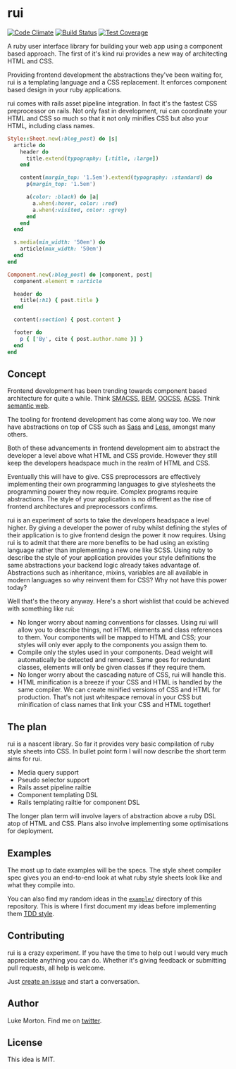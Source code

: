 # rui

[![Code Climate](https://codeclimate.com/github/DrPheltRight/rui/badges/gpa.svg)](https://codeclimate.com/github/DrPheltRight/rui)
[![Build Status](https://travis-ci.org/DrPheltRight/rui.svg?branch=master)](https://travis-ci.org/DrPheltRight/rui)
[![Test Coverage](https://codeclimate.com/github/DrPheltRight/rui/badges/coverage.svg)](https://codeclimate.com/github/DrPheltRight/rui)

A ruby user interface library for building your web app using a component based
approach. The first of it's kind rui provides a new way of architecting
HTML and CSS.

Providing frontend development the abstractions they've been waiting for, rui
is a templating language and a CSS replacement. It enforces component based
design in your ruby applications.

rui comes with rails asset pipeline integration. In fact it's the fastest
CSS preprocessor on rails. Not only fast in development, rui can coordinate your
HTML and CSS so much so that it not only minifies CSS but also your HTML,
including class names.

``` ruby
Style::Sheet.new(:blog_post) do |s|
  article do
    header do
      title.extend(typography: [:title, :large])
    end

    content(margin_top: '1.5em').extend(typography: :standard) do
      p(margin_top: '1.5em')

      a(color: :black) do |a|
        a.when(:hover, color: :red)
        a.when(:visited, color: :grey)
      end
    end
  end

  s.media(min_width: '50em') do
    article(max_width: '50em')
  end
end
```

``` ruby
Component.new(:blog_post) do |component, post|
  component.element = :article

  header do
    title(:h1) { post.title }
  end

  content(:section) { post.content }

  footer do
    p { ['By', cite { post.author.name }] }
  end
end
```

## Concept

Frontend development has been trending towards component based architecture
for quite a while. Think [SMACSS][SMACSS], [BEM][BEM], [OOCSS][OOCSS],
[ACSS][ACSS]. Think [semantic web][semantic-web].

The tooling for frontend development has come along way too. We now have
abstractions on top of CSS such as [Sass][Sass] and [Less][Less], amongst many
others.

Both of these advancements in frontend development aim to abstract the developer
a level above what HTML and CSS provide. However they still keep the developers
headspace much in the realm of HTML and CSS.

Eventually this will have to give. CSS preprocessors are effectively
implementing their own programming languages to give stylesheets the programming
power they now require. Complex programs require abstractions. The style of your
application is no different as the rise of frontend architectures and
preprocessors confirms.

rui is an experiment of sorts to take the developers headspace a level higher.
By giving a developer the power of ruby whilst defining the styles of their
application is to give frontend design the power it now requires. Using rui
is to admit that there are more benefits to be had using an existing language
rather than implementing a new one like SCSS. Using ruby to describe the
style of your application provides your style definitions the same
abstractions your backend logic already takes advantage of. Abstractions such
as inheritance, mixins, variables are all available in modern languages so why
reinvent them for CSS? Why not have this power today?

Well that's the theory anyway. Here's a short wishlist that could be achieved
with something like rui:

  - No longer worry about naming conventions for classes. Using rui will allow
    you to describe things, not HTML elements and class references to them.
    Your components will be mapped to HTML and CSS; your styles will only ever
    apply to the components you assign them to.
  - Compile only the styles used in your components. Dead weight will
    automatically be detected and removed. Same goes for redundant classes,
    elements will only be given classes if they require them.
  - No longer worry about the cascading nature of CSS, rui will handle this.
  - HTML minification is a breeze if your CSS and HTML is handled by the same
    compiler. We can create minified versions of CSS and HTML for production.
    That's not just whitespace removal in your CSS but minification of class
    names that link your CSS and HTML together!

## The plan

rui is a nascent library. So far it provides very basic compilation of ruby
style sheets into CSS. In bullet point form I will now describe the short term
aims for rui.

 - Media query support
 - Pseudo selector support
 - Rails asset pipeline railtie
 - Component templating DSL
 - Rails templating railtie for component DSL

The longer plan term will involve layers of abstraction above a ruby DSL atop of
HTML and CSS. Plans also involve implementing some optimisations for deployment.

## Examples

The most up to date examples will be the specs. The style sheet compiler spec
gives you an end-to-end look at what ruby style sheets look like and what
they compile into.

You can also find my random ideas in the [`example/`][example-dir] directory of
this repository. This is where I first document my ideas before implementing
them [TDD style][TDD].

## Contributing

rui is a crazy experiment. If you have the time to help out I would very much
appreciate anything you can do. Whether it's giving feedback or submitting
pull requests, all help is welcome.

Just [create an issue][create-issue] and start a conversation.

## Author

Luke Morton. Find me on [twitter][lukes-twitter].

## License

This idea is MIT.

[SMACSS]: https://smacss.com
[BEM]: https://bem.info/
[OOCSS]: http://oocss.org/
[ACSS]: http://patternlab.io/
[semantic-web]: http://semanticweb.org/wiki/Main_Page
[Sass]: http://sass-lang.com/
[Less]: http://lesscss.org/
[example-dir]: https://github.com/DrPheltRight/rui/tree/master/example
[TDD]: http://martinfowler.com/bliki/TestDrivenDevelopment.html
[create-issue]: https://github.com/DrPheltRight/rui/issues/new
[lukes-twitter]: https://twitter.com/lukemorton

